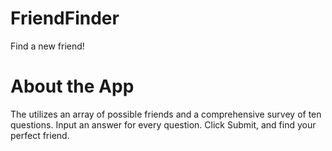 # FriendFinder
Find a new friend!

# About the App
The utilizes an array of possible friends and a comprehensive survey of ten questions. Input an answer for every question. Click Submit, and find your perfect friend.

